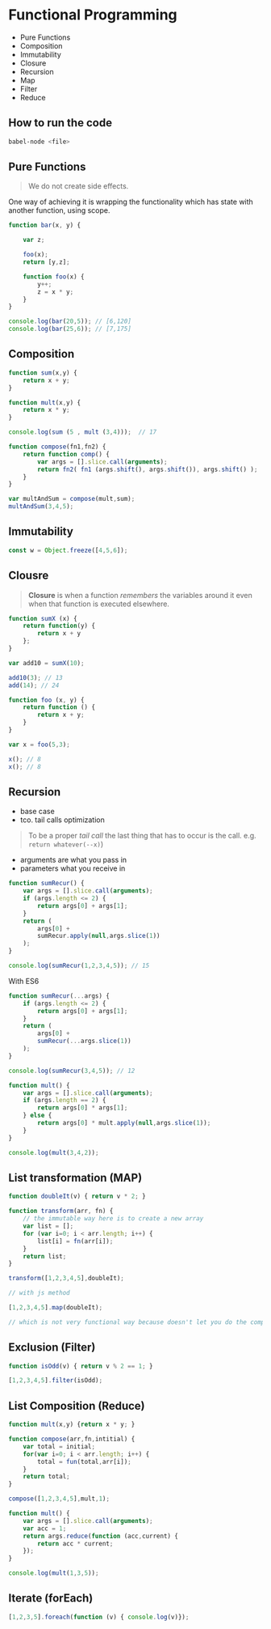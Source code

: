 # Functional Programming

- Pure Functions
- Composition
- Immutability
- Closure
- Recursion
- Map
- Filter
- Reduce

## How to run the code

```bash
babel-node <file>
```

## Pure Functions

> We do not create side effects.

One way of achieving it is wrapping the functionality which has state with another function, using scope.

```js
function bar(x, y) {

    var z;

    foo(x);
    return [y,z];

    function foo(x) {
        y++;
        z = x * y;
    }
}

console.log(bar(20,5)); // [6,120]
console.log(bar(25,6)); // [7,175]
```

## Composition

```js
function sum(x,y) {
    return x + y;
}

function mult(x,y) {
    return x * y;
}

console.log(sum (5 , mult (3,4)));  // 17
```

```js
function compose(fn1,fn2) {
    return function comp() {
        var args = [].slice.call(arguments);
        return fn2( fn1 (args.shift(), args.shift()), args.shift() );
    }
}

var multAndSum = compose(mult,sum);
multAndSum(3,4,5);
```

## Immutability

```js
const w = Object.freeze([4,5,6]);
```

## Clousre

> **Closure** is when a function *remembers* the variables around it even when that function is executed elsewhere.

```js
function sumX (x) {
    return function(y) {
        return x + y
    };
}

var add10 = sumX(10);

add10(3); // 13
add(14); // 24
```

```js
function foo (x, y) {
    return function () {
        return x + y;
    }
}

var x = foo(5,3);

x(); // 8
x(); // 8
```

## Recursion

* base case
* tco. tail calls optimization

> To be a proper *tail call* the last thing that has to occur is the call. e.g. ```return whatever(--x)```)

* arguments are what you pass in
* parameters what you receive in

```js
function sumRecur() {
    var args = [].slice.call(arguments);
    if (args.length <= 2) {
        return args[0] + args[1];
    }
    return (
        args[0] +
        sumRecur.apply(null,args.slice(1))
    );
}

console.log(sumRecur(1,2,3,4,5)); // 15
```

With ES6

```js
function sumRecur(...args) {
    if (args.length <= 2) {
        return args[0] + args[1];
    }
    return (
        args[0] +
        sumRecur(...args.slice(1))
    );
}

console.log(sumRecur(3,4,5)); // 12
```

```js
function mult() {
    var args = [].slice.call(arguments);
    if (args.length == 2) {
        return args[0] * args[1];
    } else {
        return args[0] * mult.apply(null,args.slice(1));
    }
}

console.log(mult(3,4,2));
```

## List transformation (MAP)

```js
function doubleIt(v) { return v * 2; }

function transform(arr, fn) {
    // the immutable way here is to create a new array
    var list = [];
    for (var i=0; i < arr.length; i++) {
        list[i] = fn(arr[i]);
    }
    return list;
}

transform([1,2,3,4,5],doubleIt);

// with js method

[1,2,3,4,5].map(doubleIt);

// which is not very functional way because doesn't let you do the composition in an orthodox way
```

## Exclusion (Filter)

```js
function isOdd(v) { return v % 2 == 1; }

[1,2,3,4,5].filter(isOdd);
```

## List Composition (Reduce)

```js
function mult(x,y) {return x * y; }

function compose(arr,fn,intitial) {
    var total = initial;
    for(var i=0; i < arr.length; i++) {
        total = fun(total,arr[i]);
    }
    return total;
}

compose([1,2,3,4,5],mult,1);
```

```js
function mult() {
    var args = [].slice.call(arguments);
    var acc = 1;
    return args.reduce(function (acc,current) {
        return acc * current;
    });
}

console.log(mult(1,3,5));
```

## Iterate (forEach)

```js
[1,2,3,5].foreach(function (v) { console.log(v)});
```
